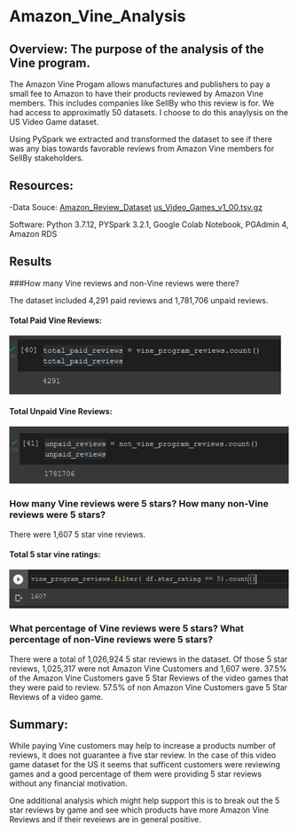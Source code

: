 # Amazon_Vine_Analysis

## Overview: The purpose of the analysis of the Vine program.
The Amazon Vine Progam allows manufactures and publishers to pay a small fee to Amazon to have their products reviewed by Amazon Vine members. This includes companies like SellBy who this review is for. We had access to approximatly 50 datasets. I choose to do this anaylysis on the US Video Game dataset. 

Using PySpark we extracted and transformed the dataset to see if there was any bias towards favorable reviews from Amazon Vine members for SellBy stakeholders. 

## Resources:

-Data Souce: [Amazon_Review_Dataset](https://s3.amazonaws.com/amazon-reviews-pds/tsv/index.txt) 
             [us_Video_Games_v1_00.tsv.gz](https://s3.amazonaws.com/amazon-reviews-pds/tsv/amazon_reviews_us_Video_Games_v1_00.tsv.gz) 
              

Software: Python 3.7.12, PYSpark 3.2.1, Google Colab Notebook, PGAdmin 4, Amazon RDS

## Results 

###How many Vine reviews and non-Vine reviews were there?

The dataset included 4,291 paid reviews and 1,781,706 unpaid reviews. 

#### Total Paid Vine Reviews:

![This is an image](https://github.com/smilesandsobs/Amazon_Vine_Analysis/blob/main/total_paid_reviews.png)

#### Total Unpaid Vine Reviews:

![This is an image](https://github.com/smilesandsobs/Amazon_Vine_Analysis/blob/main/total_unpaid_reviews.png)


### How many Vine reviews were 5 stars? How many non-Vine reviews were 5 stars?

There were 1,607 5 star vine reviews. 


#### Total 5 star vine ratings:

![This is an image](https://github.com/smilesandsobs/Amazon_Vine_Analysis/blob/main/vine_program_star_rating_5.png)
   
### What percentage of Vine reviews were 5 stars? What percentage of non-Vine reviews were 5 stars?

There were a total of 1,026,924 5 star reviews in the dataset. Of those 5 star reviews, 1,025,317 were not Amazon Vine Customers and 1,607 were. 37.5% of the Amazon Vine Customers gave 5 Star Reviews of the video games that they were paid to review. 57.5% of non Amazon Vine Customers gave 5 Star Reviews of a video game. 


## Summary:

While paying Vine customers may help to increase a products number of reviews, it does not guarantee a five star review. In the case of this video game dataset for the US it seems that sufficent customers were reviewing games and a good percentage of them were providing 5 star reviews without any financial motivation. 

One additional analysis which might help support this is to break out the 5 star reviews by game and see which products have more Amazon Vine Reviews and if their reveiews are in general positive. 

